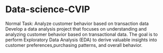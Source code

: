 # Data-science-CVIP
Normal Task: Analyze customer behavior based on transaction data
Develop a data analysis project that focuses on understanding and analyzing customer behavior based on transactional data. The goal is to perform Exploratory Data Analysis (EDA) to derive valuable insights into customer preferences,purchasing patterns, and overall behavior.
